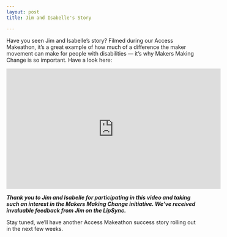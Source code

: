 ```yaml
---
layout: post
title: Jim and Isabelle's Story

---
```


<p>Have you seen Jim and Isabelle’s story? Filmed during our Access Makeathon, it’s a great example of how much of a difference the maker movement can make for people with disabilities — it’s why Makers Making Change is so important. Have a look here:
</p>
<iframe src="https://www.youtube.com/embed/03ZXF1uK0qs" allowfullscreen="" frameborder="0" width="560" height="315"><span id="selection-marker-1" class="redactor-selection-marker"></span></iframe>

<p><strong><em>Thank you to Jim and Isabelle for participating in this video and taking such an interest in the Makers Making Change initiative. We’ve received invaluable feedback from Jim on the LipSync.</em></strong>
</p>
<p>Stay tuned, we’ll have another Access Makeathon success story rolling out in the next few weeks.
</p>
